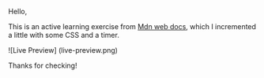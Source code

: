 Hello,  

This is an active learning exercise from [Mdn web docs](https://developer.mozilla.org/en-US/docs/Learn/JavaScript/Building_blocks/Looping_code), which I incremented a little with some CSS and a timer.  

![Live Preview] (live-preview.png)  


Thanks for checking!
